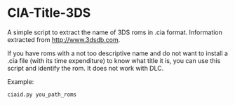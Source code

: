 # CIA-Title-3DS
A simple script to extract the name of 3DS roms in .cia format. Information extracted from http://www.3dsdb.com.

If you have roms with a not too descriptive name and do not want to install a .cia file (with its time expenditure) to know what title it is, you can use this script and identify the rom. It does not work with DLC.

Example:
```
ciaid.py you_path_roms
```
